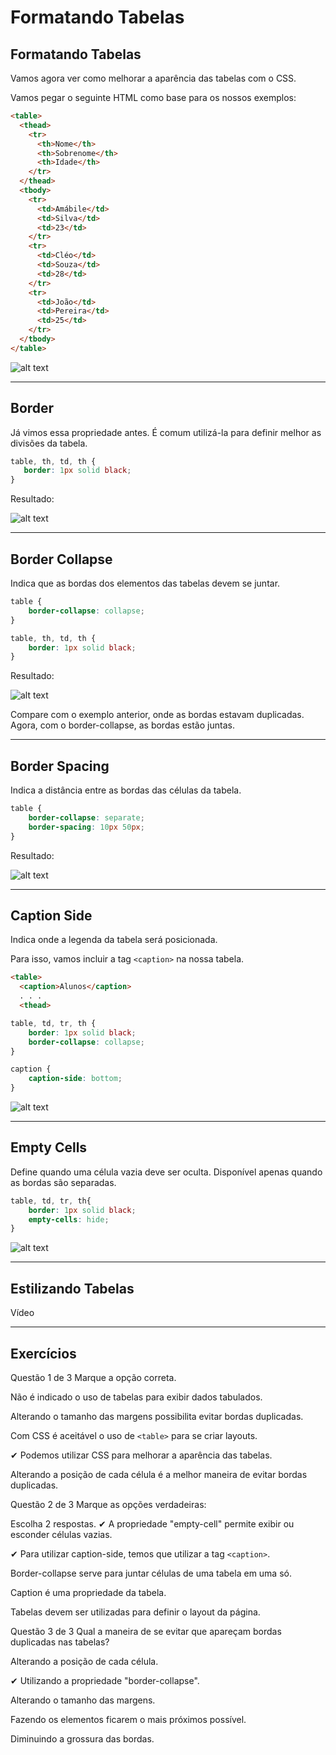 # Formatando Tabelas

## Formatando Tabelas
Vamos agora ver como melhorar a aparência das tabelas com o CSS.

Vamos pegar o seguinte HTML como base para os nossos exemplos:

```html
<table>
  <thead>
    <tr>
      <th>Nome</th>
      <th>Sobrenome</th>
      <th>Idade</th>
    </tr>
  </thead>
  <tbody>
    <tr>
      <td>Amábile</td>
      <td>Silva</td>
      <td>23</td>
    </tr>
    <tr>
      <td>Cléo</td>
      <td>Souza</td>
      <td>28</td>
    </tr>
    <tr>
      <td>João</td>
      <td>Pereira</td>
      <td>25</td>
    </tr>
  </tbody>
</table>
```

![alt text](./img/aula18/1.png " ")

---

## Border
Já vimos essa propriedade antes. É comum utilizá-la para definir melhor as divisões da tabela.

```css
table, th, td, th {
   border: 1px solid black;
}
```

Resultado:

![alt text](./img/aula18/2.png " ")

---

## Border Collapse
Indica que as bordas dos elementos das tabelas devem se juntar.

```css
table {
    border-collapse: collapse;
}

table, th, td, th {
    border: 1px solid black;
}
```

Resultado:

![alt text](./img/aula18/3.png " ")

Compare com o exemplo anterior, onde as bordas estavam duplicadas. Agora, com o border-collapse, as bordas estão juntas.

---

## Border Spacing
Indica a distância entre as bordas das células da tabela.

```css
table {
    border-collapse: separate;
    border-spacing: 10px 50px;
}
```

Resultado:

![alt text](./img/aula18/4.png " ")

---

## Caption Side
Indica onde a legenda da tabela será posicionada.

Para isso, vamos incluir a tag `<caption>` na nossa tabela.

```html
<table>
  <caption>Alunos</caption>
  . . .
  <thead>
```

```css
table, td, tr, th {
    border: 1px solid black;
    border-collapse: collapse;
}

caption {
    caption-side: bottom;
}
```

![alt text](./img/aula18/5.png " ")

---

## Empty Cells
Define quando uma célula vazia deve ser oculta. Disponível apenas quando as bordas são separadas.

```css
table, td, tr, th{
    border: 1px solid black;
    empty-cells: hide;
}
```

![alt text](./img/aula18/6.png " ")

---

## Estilizando Tabelas

Vídeo

---

## Exercícios

Questão 1 de 3
Marque a opção correta.

Não é indicado o uso de tabelas para exibir dados tabulados.

Alterando o tamanho das margens possibilita evitar bordas duplicadas.

Com CSS é aceitável o uso de `<table>` para se criar layouts.

✔ Podemos utilizar CSS para melhorar a aparência das tabelas.

Alterando a posição de cada célula é a melhor maneira de evitar bordas duplicadas.


Questão 2 de 3
Marque as opções verdadeiras:

Escolha 2 respostas.
✔ A propriedade "empty-cell" permite exibir ou esconder células vazias.

✔ Para utilizar caption-side, temos que utilizar a tag `<caption>`.

Border-collapse serve para juntar células de uma tabela em uma só.

Caption é uma propriedade da tabela.

Tabelas devem ser utilizadas para definir o layout da página.


Questão 3 de 3
Qual a maneira de se evitar que apareçam bordas duplicadas nas tabelas?

Alterando a posição de cada célula.

✔ Utilizando a propriedade "border-collapse".

Alterando o tamanho das margens.

Fazendo os elementos ficarem o mais próximos possível.

Diminuindo a grossura das bordas.

